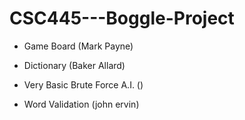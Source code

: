 # CSC445---Boggle-Project

- Game Board (Mark Payne)


- Dictionary (Baker Allard)


- Very Basic Brute Force A.I. ()


- Word Validation (john ervin)
